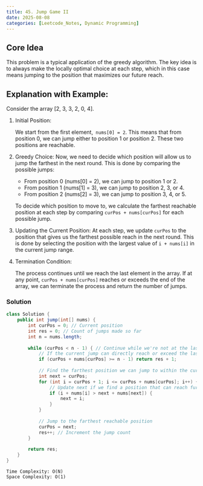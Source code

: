 ```yaml
---
title: 45. Jump Game II
date: 2025-08-08
categories: [Leetcode_Notes, Dynamic Programming]
---
```


## Core Idea
This problem is a typical application of the greedy algorithm. The key idea is to always make the locally optimal choice at each step, which in this case means jumping to the position that maximizes our future reach.

## Explanation with Example:
Consider the array [2, 3, 3, 2, 0, 4].

1. Initial Position:
    
    We start from the first element,` nums[0] = 2`. This means that from position 0, we can jump either to position 1 or position 2. These two positions are reachable.

2. Greedy Choice:
    Now, we need to decide which position will allow us to jump the farthest in the next round. This is done by comparing the possible jumps:
    - From position 0 (nums[0] = 2), we can jump to position 1 or 2.
    - From position 1 (nums[1] = 3), we can jump to position 2, 3, or 4.
    - From position 2 (nums[2] = 3), we can jump to position 3, 4, or 5.

    To decide which position to move to, we calculate the farthest reachable position at each step by comparing `curPos + nums[curPos]` for each possible jump.

3. Updating the Current Position:
    At each step, we update `curPos` to the position that gives us the farthest possible reach in the next round. This is done by selecting the position with the largest value of `i + nums[i]` in the current jump range.

4. Termination Condition:

    The process continues until we reach the last element in the array. If at any point, `curPos + nums[curPos]` reaches or exceeds the end of the array, we can terminate the process and return the number of jumps.

### Solution
```java
class Solution {
    public int jump(int[] nums) {
        int curPos = 0; // Current position 
        int res = 0; // Count of jumps made so far
        int n = nums.length; 
        
        while (curPos < n - 1) { // Continue while we're not at the last element
            // If the current jump can directly reach or exceed the last element
            if (curPos + nums[curPos] >= n - 1) return res + 1;
            
            // Find the farthest position we can jump to within the current range
            int next = curPos; 
            for (int i = curPos + 1; i <= curPos + nums[curPos]; i++) {
                // Update next if we find a position that can reach further
                if (i + nums[i] > next + nums[next]) {
                    next = i;
                }
            }
            
            // Jump to the farthest reachable position
            curPos = next;
            res++; // Increment the jump count
        }
        
        return res; 
    }
}
```

```
Time Complexity: O(N)
Space Complexity: O(1)
```